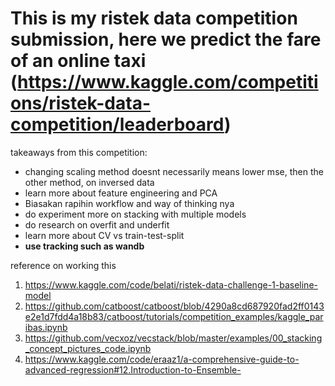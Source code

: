 # This is my ristek data competition submission, here we predict the fare of an online taxi (https://www.kaggle.com/competitions/ristek-data-competition/leaderboard)
takeaways from this competition:
  - changing scaling method doesnt necessarily means lower mse, then the other method, on inversed data
  - learn more about feature engineering and PCA
  - Biasakan rapihin workflow and way of thinking nya
  - do experiment more on stacking with multiple models
  - do research on overfit and underfit
  - learn more about CV vs train-test-split
  - **use tracking such as wandb**

reference on working this
1. https://www.kaggle.com/code/belati/ristek-data-challenge-1-baseline-model
2. https://github.com/catboost/catboost/blob/4290a8cd687920fad2ff0143e2e1d7fdd4a18b83/catboost/tutorials/competition_examples/kaggle_paribas.ipynb
3. https://github.com/vecxoz/vecstack/blob/master/examples/00_stacking_concept_pictures_code.ipynb
4. https://www.kaggle.com/code/eraaz1/a-comprehensive-guide-to-advanced-regression#12.Introduction-to-Ensemble-
